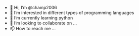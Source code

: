 - 👋 Hi, I’m @champ2006
- 👀 I’m interested in different types of programming languages
- 🌱 I’m currently learning python
- 💞️ I’m looking to collaborate on ...
- 📫 How to reach me ...

<!---
champ2006/champ2006 is a ✨ special ✨ repository because its `README.md` (this file) appears on your GitHub profile.
You can click the Preview link to take a look at your changes.
--->
